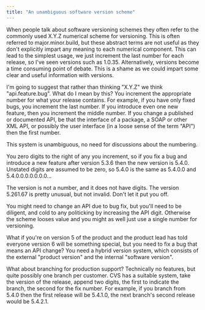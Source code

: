 ```yaml
---
title: "An unambiguous software version scheme"
---
```

When people talk about software versioning schemes they often refer to the commonly used  X.Y.Z numerical scheme for versioning. This is often referred to major.minor.build, but these abstract terms are not useful as they don't explicitly impart any meaning to each numerical component. This can lead to the simplest usage, we just increment the last number for each release, so I've seen versions such as 1.0.35. Alternatively, versions become a time consuming point of debate. This is a shame as we could impart some clear and useful information with versions.

I'm going  to suggest that rather than thinking "X.Y.Z" we think "api.feature.bug". What do I mean by this? You increment the appropriate number for what your release contains. For example, if you have only fixed bugs, you increment the last number. If you introduce even one new feature, then you increment the middle number. If you change a published or documented API, be that the interface of a package, a SOAP or other XML API, or possibly the user interface (in a loose sense of the term "API") then the first number. 

This system is unambiguous, no need for discussions about the numbering.

You zero digits to the right of any you increment, so if you fix a bug and introduce a new feature after version 5.3.6 then the new version is 5.4.0. Unstated digits are assumed to be zero, so 5.4.0 is the same as 5.4.0.0 and 5.4.0.0.0.0.0.0.0...

The version is not a number, and it does not have digits. The version 5.261.67 is pretty unusual, but not invalid. Don't let it put you off.

You might need to change an API due to bug fix, but you'll need to be diligent, and cold to any politicking by increasing the API digit. Otherwise the scheme looses value and you might as well just use a single number for versioning.

What if you're on version 5 of the product and the product lead has told everyone version 6 will be something special, but you need to fix a bug that means an API change? You need a hybrid version system, which consists of the external "product version" and the internal "software version". 

What about branching for production support? Technically no features, but quite possibly one branch per customer. CVS has a suitable system, take the version of the release, append two digits, the first to indicate the branch, the second for the fix number. For example, if you branch from 5.4.0 then the first release will be 5.4.1.0, the next branch's second release would be 5.4.2.1.
